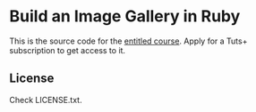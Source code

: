 # Build an Image Gallery in Ruby

This is the source code for the [entitled course](https://tutsplus.com). Apply
for a Tuts+ subscription to get access to it.

## License

Check LICENSE.txt.
